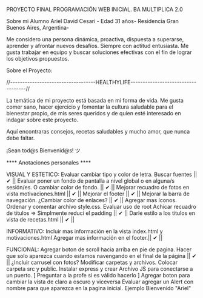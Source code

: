 
PROYECTO FINAL PROGRAMACIÓN WEB INICIAL.
BA MULTIPLICA 2.0 

Sobre mi
Alumno Ariel David Cesari - 
Edad 31 años- 
Residencia Gran Buenos Aires, Argentina-

Me considero una persona dinámica, proactiva, dispuesta a superarse, aprender y afrontar nuevos desafíos. Siempre con actitud entusiasta. Me gusta trabajar en equipo y buscar soluciones efectivas con el fin de lograr los objetivos propuestos.

Sobre el Proyecto:


//-----------------------------------HEALTHYLIFE-----------------------------------//

La temática de mi proyecto está basada en mi forma de vida. Me gusta comer sano, hacer ejercicio y fomentar la cultura saludable para el bienestar propio, de mis seres queridos y de quien esté interesado en indagar sobre este proyecto. 

Aquí encontraras consejos, recetas saludables y mucho amor, que nunca debe faltar. 

¡Sean tod@s Bienvenid@s! ツ 


**** Anotaciones personales  ****

VISUAL Y ESTETICO:
Evaluar cambiar tipo y color de letra. Buscar fuentes || ✔ ||
Evaluar poner un fondo de pantalla a nivel global o en alguna/s sesión/es. O cambiar color de fondo. || ✔ ||
Mejorar recuadro de fotos en vista motivaciones.html  || ✔ ||
Mejorar el footer || ✔ ||
Mejorar la barra de navegación. ¿Cambiar color de enlaces?  || ✔ ||
Agregar mas íconos. 
Ordenar y comentar archivo style.css. Evaluar uso de root
Achicar recuadro de titulos => Simplmente reducí el padding || ✔ ||
Darle estilo a los titulos en vista de recetas.html || ✔ ||

INFORMATIVO:
Incluir mas información en la vista index.html y motivaciones.html
Agregar mas información en el footer.|| ✔ ||

FUNCIONAL:
Agregar boton de scroll hacia arriba  en pie de pagina. Hacer que solo aparezca cuando estamos navengando en el final de la página || ✔ ||
¿Incluir carrusel con fotos?
Modificar carpetas y archivos. Colocar carpeta src y public. Instalar express y crear Archivo JS para conectarse a un puerto. [ Preguntar a la profe si es válido hacerlo ]
Agregar boton para cambiar la vista de claro a oscuro y viceversa 
Evaluar agregar un Alert con nombre para que aparezca en la pagina inicial. Ejemplo Bienvenido "Ariel"






